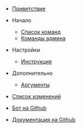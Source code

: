 - [Приветствие](/ru-ru/readme.md)

- Начало

  - [Список команд](/ru-ru/commands.md)
  - [Команды админа](/ru-ru/admin.md)

- Настройки

  - [Инструкция](/ru-ru/configuration.md)

- Дополнительно

  - [Аргументы](/ru-ru/arguments.md)

- [Список изменений](/ru-ru/changelog.md)
- [Бот на Github](https://github.com/FlameInTheDark/dtbot)
- [Документация на Github](https://github.com/FlameInTheDark/dtbot-docs)